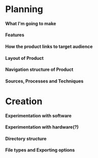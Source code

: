 # Planning
#### What I'm going to make
#### Features
#### How the product links to target audience
#### Layout of Product
#### Navigation structure of Product
#### Sources, Processes and Techniques


# Creation
#### Experimentation with software
#### Experimentation with hardware(?)
#### Directory structure
#### File types and Exporting options
